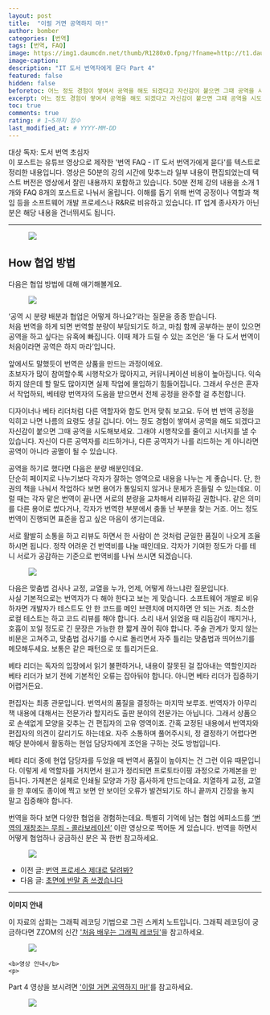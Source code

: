 ```yaml
---
layout: post
title:  "이럴 거면 공역하지 마!"
author: bomber
categories: [번역]
tags: [번역, FAQ]
image: https://img1.daumcdn.net/thumb/R1280x0.fpng/?fname=http://t1.daumcdn.net/brunch/service/user/96Gy/image/UCoZA8HuS95ID7WAAqWItP4zXGk.png
image-caption: 
description: "IT 도서 번역자에게 묻다 Part 4"
featured: false
hidden: false
beforetoc: 어느 정도 경험이 쌓여서 공역을 해도 되겠다고 자신감이 붙으면 그때 공역을 시도해보세요. 그래야 시행착오를 줄이고 시너지를 낼 수 있습니다.
excerpt: 어느 정도 경험이 쌓여서 공역을 해도 되겠다고 자신감이 붙으면 그때 공역을 시도해보세요. 그래야 시행착오를 줄이고 시너지를 낼 수 있습니다.
toc: true
comments: true
rating: # 1~5까지 점수
last_modified_at: # YYYY-MM-DD
---
```



<div class="note">
<p>
대상 독자: 도서 번역 초심자<br/>
이 포스트는 유튜브 영상으로 제작한 '번역 FAQ - IT 도서 번역가에게 묻다'를 텍스트로 정리한 내용입니다. 영상은 50분의 강의 시간에 맞추느라 일부 내용이 편집되었는데 텍스트 버전은 영상에서 잘린 내용까지 포함하고 있습니다. 50분 전체 강의 내용을 소개 1개와 FAQ 8개의 포스트로 나눠서 올립니다. 
이해를 돕기 위해 번역 공정이나 역할과 책임 등을 소프트웨어 개발 프로세스나 R&R로 비유하고 있습니다. IT 업계 종사자가 아닌 분은 해당 내용을 건너뛰셔도 됩니다.
</p>
</div>

<hr/>



<figure>
<img class="large" src="https://img1.daumcdn.net/thumb/R1280x0.fjpg/?fname=http://t1.daumcdn.net/brunch/service/user/96Gy/image/88NtlfbZ1DECR2gEjrydG6S5ZmM.PNG" alter="">
<figcaption class="center"></figcaption>
</figure>

## How 협업 방법

다음은 협업 방법에 대해 얘기해볼게요.

<figure>
<img class="large" src="https://img1.daumcdn.net/thumb/R1280x0.fjpg/?fname=http://t1.daumcdn.net/brunch/service/user/96Gy/image/fiLT_ALRDW2VfxnuV79IPZv61mA.PNG" alter="">
<figcaption class="center"></figcaption>
</figure>
‘공역 시 분량 배분과 협업은 어떻게 하나요?’라는 질문을 종종 받습니다.<br/>
처음 번역을 하게 되면 번역할 분량이 부담되기도 하고, 마침 함께 공부하는 분이 있으면 공역을 하고 싶다는 유혹에 빠집니다. 이때 제가 드릴 수 있는 조언은 ‘둘 다 도서 번역이 처음이라면 공역은 하지 마라’입니다.<br/>

앞에서도 말했듯이 번역은 상품을 만드는 과정이에요.<br/>
초보자가 많이 참여할수록 시행착오가 많아지고, 커뮤니케이션 비용이 높아집니다. 익숙하지 않은데 할 말도 많아지면 실제 작업에 몰입하기 힘들어집니다. 그래서 우선은 혼자서 작업하되, 베테랑 번역자의 도움을 받으면서 전체 공정을 완주할 걸 추천합니다.<br/>

디자이너나 베타 리더처럼 다른 역할자와 합도 먼저 맞춰 보고요. 두어 번 번역 공정을 익히고 나면 나름의 요령도 생길 겁니다. 어느 정도 경험이 쌓여서 공역을 해도 되겠다고 자신감이 붙으면 그때 공역을 시도해보세요. 그래야 시행착오를 줄이고 시너지를 낼 수 있습니다. 자신이 다른 공역자를 리드하거나, 다른 공역자가 나를 리드하는 게 아니라면 공역이 아니라 공멸이 될 수 있습니다.<br/>

공역을 하기로 했다면 다음은 분량 배분인데요.<br/>
단순히 페이지로 나누기보다 각자가 잘하는 영역으로 내용을 나누는 게 좋습니다. 단, 한 권의 책을 나눠서 작업하다 보면 용어가 통일되지 않거나 문체가 흔들릴 수 있는데요. 이럴 때는 각자 맡은 번역이 끝나면 서로의 분량을 교차해서 리뷰하길 권합니다. 같은 의미를 다른 용어로 썼다거나, 각자가 번역한 부분에서 충돌 난 부분을 찾는 거죠. 어느 정도 번역이 진행되면 표준을 잡고 싶은 마음이 생기는데요.<br/>

서로 활발히 소통을 하고 리뷰도 하면서 한 사람이 쓴 것처럼 균일한 품질이 나오게 조율하시면 됩니다. 정작 어려운 건 번역비를 나눌 때인데요. 각자가 기여한 정도가 다를 테니 서로가 공감하는 기준으로 번역비를 나눠 쓰시면 되겠습니다.<br/>

<figure>
<img class="large" src="https://img1.daumcdn.net/thumb/R1280x0.fjpg/?fname=http://t1.daumcdn.net/brunch/service/user/96Gy/image/RPD3LxN-qHqVVVeThjdug7Qkzhk.PNG" alter="">
<figcaption class="center"></figcaption>
</figure>

다음은 맞춤법 검사나 교정, 교열을 누가, 언제, 어떻게 하느냐란 질문입니다.<br/>
사실 기본적으로는 번역자가 다 해야 한다고 보는 게 맞습니다. 소프트웨어 개발로 비유하자면 개발자가 테스트도 안 한 코드를 메인 브랜치에 머지하면 안 되는 거죠. 최소한 로컬 테스트는 하고 코드 리뷰를 해야 합니다. 소리 내서 읽었을 때 리듬감이 깨지거나, 호흡이 꼬일 정도로 긴 문장은 가능한 한 짧게 끊어 줘야 합니다. 주술 관계가 맞지 않는 비문은 고쳐주고, 맞춤법 검사기를 수시로 돌리면서 자주 틀리는 맞춤법과 띄어쓰기를 메모해두세요. 보통은 같은 패턴으로 또 틀리거든요.<br/>

베타 리더는 독자의 입장에서 읽기 불편하거나, 내용이 잘못된 걸 잡아내는 역할인지라 베타 리더가 보기 전에 기본적인 오류는 잡아둬야 합니다. 아니면 베타 리더가 집중하기 어렵거든요.<br/>

편집자는 최종 관문입니다. 번역서의 품질을 결정하는 마지막 보루죠. 번역자가 아무리 책 내용에 대해서는 전문가라 할지라도 출판 분야의 전문가는 아닙니다. 그래서 상품으로 손색없게 모양을 갖추는 건 편집자의 고유 영역이죠. 간혹 교정된 내용에서 번역자와 편집자의 의견이 갈리기도 하는데요. 자주 소통하며 풀어주시되, 정 결정하기 어렵다면 해당 분야에서 활동하는 현업 담당자에게 조언을 구하는 것도 방법입니다.<br/>

베타 리더 중에 현업 담당자를 두었을 때 번역서 품질이 높아지는 건 그런 이유 때문입니다. 이렇게 세 역할자를 거치면서 원고가 정리되면 프로토타이핑 과정으로 가제본을 만듭니다. 가제본은 실제로 인쇄될 모양과 가장 흡사하게 만드는데요. 치열하게 교정, 교열을 한 후에도 종이에 찍고 보면 안 보이던 오류가 발견되기도 하니 끝까지 긴장을 놓지 말고 집중해야 합니다.<br/>

번역을 하다 보면 다양한 협업을 경험하는데요. 특별히 기억에 남는 협업 에피소드를 <a href="https://youtu.be/LGB5mPyLCoc" target="_blank">‘번역의 재창조는 무죄 - 콜라보레이션’</a> 이란 영상으로 찍어둔 게 있습니다. 번역을 하면서 어떻게 협업하나 궁금하신 분은 꼭 한번 참고하세요.

<figure>
<img class="large" src="https://img1.daumcdn.net/thumb/R1280x0/?fname=http://t1.daumcdn.net/brunch/service/user/96Gy/image/mgnTxj7VF-1K7-rVpfN4kMzQTeM.png" alter="">
<figcaption class="center"></figcaption>
</figure>

<ul>
<li>
이전 글: <a href="{{ site.baseurl }}/faq-04-how" target="_blank">번역 프로세스 제대로 달려봐?</a>
</li>
<li>
다음 글: <a href="{{ site.baseurl }}/faq-06-how" target="_blank">초면에 반말 좀 쓰겠습니다</a>
</li>
</ul>

<hr/>

<div class="note">
    <b>이미지 안내</b>
    <p>
    이 자료의 삽화는 그래픽 레코딩 기법으로 그린 스케치 노트입니다. 그래픽 레코딩이 궁금하다면 ZZOM의 신간 <a href="http://aladin.kr/p/G4zvf" target="_blank">'처음 배우는 그래픽 레코딩'</a>을 참고하세요.
    </p>
    <figure>
    <img class="large" src="https://img1.daumcdn.net/thumb/R1280x0.fpng/?fname=http://t1.daumcdn.net/brunch/service/user/96Gy/image/qqqnmhAWZxfuZ8twG-cVZh5PVkE.png" alter="">
    </figure>

    <b>영상 안내</b>
    <p>
 Part 4 영상을 보시려면 <a href="https://youtu.be/4dCjf9ZiNQU" target="_blank">'이럴 거면 공역하지 마!'</a>를 참고하세요.
    </p>
    <figure>
    <img class="large" src="https://img1.daumcdn.net/thumb/R1280x0.fpng/?fname=http://t1.daumcdn.net/brunch/service/user/96Gy/image/UCoZA8HuS95ID7WAAqWItP4zXGk.png" alter="">
    </figure>
</div>